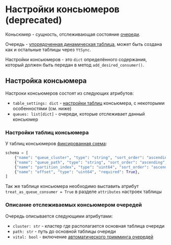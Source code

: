 # Настройки консьюмеров (deprecated)
Коньсюмер - сущность, отслеживающая состояние [очереди](https://yt.yandex-team.ru/docs/user-guide/dynamic-tables/queues).

Очередь -
[упорядоченная динамическая таблица](https://yt.yandex-team.ru/docs/user-guide/dynamic-tables/ordered-dynamic-tables),
может быть создана как и остальные таблицы через `YtSync`.

Настройки консьюмеров - это `dict` определённого содержания, который должен быть передан в метод `add_desired_consumer()`.

## Настройка консьюмера
Настроки консьюмеров состоят из следующих атрибутов:
- `table_settings: dict` - [настройки таблиц](table_settings.md) консьюмера, с некоторыми особенностями (см. ниже)
- `queues: list[dict]` - очереди, которые отслеживает данный консьюмер

### Настройки таблиц консьюмера
У таблиц консьюмеров [фиксированная схема](https://yt.yandex-team.ru/docs/user-guide/dynamic-tables/queues#data_model):
```python
schema = [
    {"name": "queue_cluster", "type": "string", "sort_order": "ascending", "required": True},
    {"name": "queue_path", "type": "string", "sort_order": "ascending", "required": True},
    {"name": "partition_index", "type": "uint64", "sort_order": "ascending", "required": True},
    {"name": "offset", "type": "uint64", "required": True},
]
```

Так же таблице консьюмера необходимо выставить атрибут `treat_as_queue_consumer = True` в разделе `attributes` настроек
таблицы

### Описание отслеживаемых консьюмером очередей
Очередь описывается следующими атрибутами:
- `cluster: str` - кластер где располагается основная таблица очереди
- `path: str` - путь до основной таблицы очереди
- `vital: bool` - включение
[автоматического тримминга очередей](https://yt.yandex-team.ru/docs/user-guide/dynamic-tables/queues#automatic_trimming)
